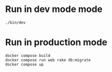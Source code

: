 # Run in dev mode mode

```
./bin/dev
```


# Run in production mode

```
docker compose build
docker compose run web rake db:migrate
docker compose up
```
